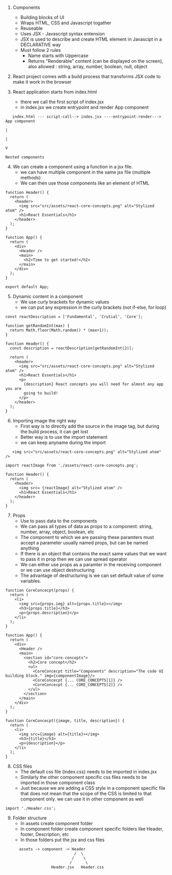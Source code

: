 1. Components

   - Building blocks of UI
   - Wraps HTML, CSS and Javascript togather
   - Reuseable
   - Uses JSX - Javascript syntax entension
   - JSX is used to describe and create HTML element in Javascipt in a DECLARATIVE way
   - Must follow 2 rules
     - Name starts with Uppercase
     - Returns "Renderable" content (can be displayed on the screen), also allowed : string, array, number, boolean, null, object

2. React project comes with a build process that transforms JSX code to make it work in the browser

3. React application starts from index.html
   - there we call the first script of index.jsx
   - in index.jsx we create entrypoint and render App component

```
   index.html --- script-call--> index.jsx ----entrypoint-render---> App component
                                                                           |
                                                                           |
                                                                           V
                                                                      Nested components
```

4. We can create a component using a function in a jsx file.
   - we can have multiple component in the same jsx file (multiple methods)
   - We can then use those components like an element of HTML

```
function Header() {
  return (
    <header>
      <img src="src/assets/react-core-concepts.png" alt="Stylized atom" />
      <h1>React Essentials</h1>
    </header>
  );
}

function App() {
  return (
    <div>
      <Header />
      <main>
        <h2>Time to get started!</h2>
      </main>
    </div>
  );
}

export default App;

```

5. Dynamic content in a component
   - We use curly brackets for dynamic values
   - we can put any expression in the curly brackets (not if-else, for loop)

```
const reactDescription = ['Fundamental', 'Crutial', 'Core'];

function getRandomInt(max) {
  return Math.floor(Math.random() * (max+1));
}

function Header() {
  const description = reactDescription[getRandomInt(2)];

  return (
    <header>
      <img src="src/assets/react-core-concepts.png" alt="Stylized atom" />
      <h1>React Essentials</h1>
      <p>
        {description} React concepts you will need for almost any app you are
        going to build!
      </p>
    </header>
  );
}
```

6. Importing image the right way
   - First way is to directly add the source in the image tag, but during the build process, it can get lost
   - Better way is to use the import statement
   - we can keep anyname during the import

```
   <img src="src/assets/react-core-concepts.png" alt="Stylized atom" />
```

```
import reactImage from './assets/react-core-concepts.png';

function Header() {
  return (
    <header>
      <img src= {reactImage} alt="Stylized atom" />
      <h1>React Essentials</h1>
    </header>
  );
}
```

7. Props
   - Use to pass data to the components
   - We can pass all types of data as props to a component: string, number, array, object, boolean, etc
   - The component to which we are passing these paramters must accept a parameter usually named props, but can be named anything
   - If there is an object that contains the exact same values that we want to pass it in prop then we can use spread operator
   - We can either use props as a paramter in the receiving component or we can use object destructuring
   - The advantage of destructuring is we can set default value of some variables.

```
function CoreConcecpt(props) {
  return (
    <li>
      <img src={props.img} alt={props.title}></img>
      <h3>{props.title}</h3>
      <p>{props.description}</p>
    </li>
  );
}

function App() {
  return (
    <div>
      <Header />
      <main>
        <section id="core-concepts">
          <h2>Core concept</h2>
          <ul>
            <CoreConcecpt title="Components" description="The code UI building block." img={componentImage}/>
            <CoreConcecpt {... CORE_CONCEPTS[1]} />
            <CoreConcecpt {... CORE_CONCEPTS[2]} />
          </ul>
        </section>
      </main>
    </div>
  );
}
```

``` using object destructuring
function CoreConcecpt({image, title, description}) {
  return (
    <li>
      <img src={image} alt={title}></img>
      <h3>{title}</h3>
      <p>{description}</p>
    </li>
  );
}

```

8. CSS files
   - The default css file (index.css) needs to be imported in index.jsx
   - Similarly the other component specific css files needs to be imported in those component class
   - Just because we are adding a CSS style in a component specific file that does not mean that the scope of the CSS is limited to that component only. we can use it in other component as well

```Example
import './Header.css';
```

9. Folder structure
    - In assets create component folder
    - In component folder create component specific folders like Header, footer, Description, etc
    - In those folders put the jsx and css files

```
      assets -> component -> Header 
                              /  \
                             /    \
                            /      \    
                    Header.jsx   Header.css

```
